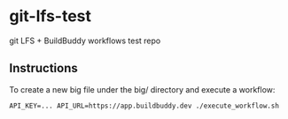 # git-lfs-test

git LFS + BuildBuddy workflows test repo

## Instructions

To create a new big file under the big/ directory and execute a workflow:

```shell
API_KEY=... API_URL=https://app.buildbuddy.dev ./execute_workflow.sh
```

